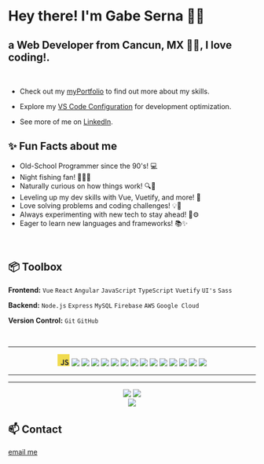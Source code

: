 # Hey there! I'm Gabe Serna 👋🏽
## a Web Developer from Cancun, MX 🌴🌊, I love coding!.
<br>

- Check out my [myPortfolio](https://gabserna.github.io/myportfolio) to find out more about my skills.

- Explore my [VS Code Configuration](https://github.com/gabserna/myVSCodeSettings) for development optimization.

- See more of me on [LinkedIn](https://www.linkedin.com/in/gabserna/).

## ✨ Fun Facts about me

- Old-School Programmer since the 90's! 💻
- Night fishing fan! 🎣🌴🌊
- Naturally curious on how things work!  🔍📖
- Leveling up my dev skills with Vue, Vuetify, and more! 🚀
- Love solving problems and coding challenges! 💡🧩
- Always experimenting with new tech to stay ahead! 🔧⚙️
- Eager to learn new languages and frameworks! 📚✨

<br>

## 📦 Toolbox

**Frontend:** `Vue` `React` `Angular` `JavaScript` `TypeScript` `Vuetify` `UI's` `Sass`
 
**Backend:** `Node.js` `Express` `MySQL` `Firebase` `AWS` `Google Cloud`

**Version Control:** `Git` `GitHub`

<!-- **Testing:** `Jasmine` `Cypress` `Postman` -->
<!-- **Containerization**: `Docker` `Kubernetes` -->
<br>

<hr>
<!-- <h3 align="center">Still learning to master coding with:</h3> -->
<div align="center" style="width: 50vw; margin: 0 auto; text-align: center;">
  <img src="https://raw.githubusercontent.com/devicons/devicon/master/icons/javascript/javascript-original.svg" height="25" />
  <img src="https://cdn.jsdelivr.net/gh/devicons/devicon/icons/react/react-original.svg" height="25" />
  <img src="https://cdn.jsdelivr.net/gh/devicons/devicon/icons/angularjs/angularjs-original.svg" height="25" />
  <!-- <img src="https://cdn.jsdelivr.net/gh/devicons/devicon/icons/html5/html5-original.svg" height="25" /> -->
  <!-- <img src="https://cdn.jsdelivr.net/gh/devicons/devicon/icons/css3/css3-original.svg" height="25" /> -->
  <img src="https://cdn.jsdelivr.net/gh/devicons/devicon/icons/nodejs/nodejs-original.svg" height="25" />
  <!-- <img src="https://cdn.jsdelivr.net/gh/devicons/devicon/icons/docker/docker-original.svg" height="25" /> -->
  <!-- <img src="https://cdn.jsdelivr.net/gh/devicons/devicon/icons/mongodb/mongodb-original.svg" height="25" /> -->
  <img src="https://cdn.jsdelivr.net/gh/devicons/devicon/icons/postgresql/postgresql-original.svg" height="25" />
  <img src="https://skillicons.dev/icons?i=aws" height="25" />
  <img src="https://www.vectorlogo.zone/logos/git-scm/git-scm-icon.svg" height="25" />
  <img src="https://skillicons.dev/icons?i=github" height="25" />
  <img src="https://cdn.jsdelivr.net/gh/devicons/devicon/icons/npm/npm-original-wordmark.svg" height="25" />
  <!-- <img src="https://cdn.jsdelivr.net/gh/devicons/devicon/icons/bootstrap/bootstrap-original.svg" height="25" /> -->
  <img src="https://cdn.jsdelivr.net/gh/devicons/devicon/icons/vuejs/vuejs-original.svg" height="25" />
  <img src="https://cdn.jsdelivr.net/gh/devicons/devicon/icons/vuetify/vuetify-original.svg" height="25" />
  <!-- <img src="https://skillicons.dev/icons?i=postman" height="25" /> -->
  <!-- <img src="https://skillicons.dev/icons?i=vite" height="25" /> -->
  <img src="https://www.vectorlogo.zone/logos/jasmine/jasmine-icon.svg" height="25" />
  <img src="https://cdn.jsdelivr.net/gh/devicons/devicon/icons/tailwindcss/tailwindcss-original.svg" height="25" />
  <img src="https://cdn.jsdelivr.net/gh/devicons/devicon/icons/sass/sass-original.svg" height="25" />
  <img src="https://cdn.jsdelivr.net/gh/devicons/devicon/icons/vscode/vscode-original.svg" height="25" />
</div>
<hr>


<hr>
    
<div align="center">
  <img  width="405em" src="https://github-readme-stats.vercel.app/api/top-langs?username=gabserna&show_icons=true&locale=en&layout=compact&theme=tokyonight&langs_count=8&border_radius=0&hide_border=true&card_width=300" />
  <img width="400em" src="https://github-readme-streak-stats.herokuapp.com/?user=gabserna&theme=tokyonight&show_icons=true&border_radius=0&hide_border=true&card_width=350"/>
</div>

<div align="center">
  <img src="https://profile-counter.glitch.me/gabserna/count.svg?"  />
</div>

## 📫 Contact
[email me](mailto:109190797+gabserna@users.noreply.github.com)

<!-- https://markdownlivepreview.com/ -->
